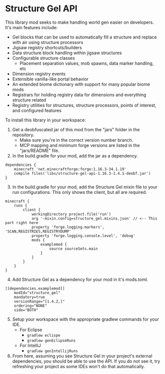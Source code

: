 # Structure Gel API

This library mod seeks to make handling world gen easier on developers. It's main features include:
- Gel blocks that can be used to automatically fill a structure and replace with air using structure processors
- Jigsaw registry shortcuts/builders
- Data structure block handling within jigsaw structures
- Configurable structure classes
	- Placement separation values, mob spawns, data marker handling, etc
- Dimension registry events
- Extensible vanilla-like portal behavior
- An extended biome dictionary with support for many popular biome mods
- Registrars for holding registry data for dimensions and everything structure related
- Registry utilities for structures, structure processors, points of interest, and configured features

To install this library in your workspace:
1) Get a deobfuscated jar of this mod from the "jars" folder in the repository.
	- Make sure you're in the correct version number branch.
	- MCP mapping and minimum forge versions are listed in the "jars/README" file.
2) In the build.gradle for your mod, add the jar as a dependency.
```
dependencies {
    minecraft 'net.minecraftforge:forge:1.16.3-34.1.19'
    compile files('libs/structure-gel-api-1.16.3-1.4.1-deobf.jar')
}
```
3) In the build.gradle for your mod, add the Structure Gel mixin file to your run configurations. This only shows the client, but all are required.
```
minecraft {
    runs {
        client {
            workingDirectory project.file('run')
            arg '-mixin.config=structure_gel.mixins.json' // <-- This part right here
            property 'forge.logging.markers', 'SCAN,REGISTRIES,REGISTRYDUMP'
            property 'forge.logging.console.level', 'debug'
            mods {
                examplemod {
                    source sourceSets.main
                }
            }
        }
    }
}
```
4) Add Structure Gel as a dependency for your mod in it's mods.toml.
```
[[dependencies.examplemod]]
    modId="structure_gel"
    mandatory=true
    versionRange="[1.4.2,]"
    ordering="NONE"
    side="BOTH"
```
5) Setup your workspace with the appropriate gradlew commands for your IDE.
	- For Eclipse
		- ``gradlew eclispe``
		- ``gradlew genEclipseRuns``
	- For IntelliJ
		- ``gradlew genIntellijRuns``
6) From here, assuming you see Structure Gel in your project's external dependencies, you should be able to use the API. If you do not see it, try refreshing your project as some IDEs won't do that automatically.